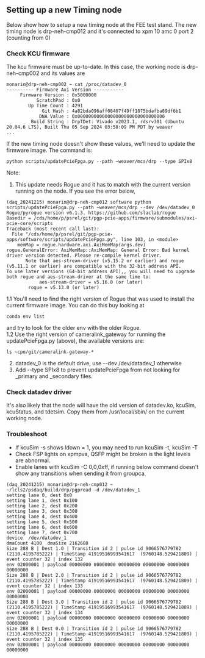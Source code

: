 ## Setting up a new Timing node
Below show how to setup a new timing node at the FEE test stand. The new timing node is drp-neh-cmp012 and it's connected 
to xpm 10 amc 0 port 2 (counting from 0)
### Check KCU firmware
The kcu firmware must be up-to-date. In this case, the working node is drp-neh-cmp002 and its values are
```
monarin@drp-neh-cmp002 ~ cat /proc/datadev_0
---------- Firmware Axi Version -----------
     Firmware Version : 0x5000000
           ScratchPad : 0x0
        Up Time Count : 4291
             Git Hash : 4a82bda096aff08407f49ff1075bdafba89df6b1
            DNA Value : 0x00000000000000000000000000000000
         Build String : DrpTDet: Vivado v2023.1, rdsrv301 (Ubuntu 20.04.6 LTS), Built Thu 05 Sep 2024 03:58:09 PM PDT by weaver
...
```
If the new timing node doesn't show these values, we'll need to update the firmware image. The command is:
```
python scripts/updatePcieFpga.py --path ~weaver/mcs/drp --type SPIx8
```
Note:
1. This update needs Rogue and it has to match with the current version running on the node.
If you see the error below, 
```
(daq_20241215) monarin@drp-neh-cmp012 software python scripts/updatePcieFpga.py --path ~weaver/mcs/drp --dev /dev/datadev_0
Rogue/pyrogue version v6.1.3. https://github.com/slaclab/rogue
Basedir = /cds/home/p/psrel/git/pgp-pcie-apps/firmware/submodules/axi-pcie-core/scripts
Traceback (most recent call last):
  File "/cds/home/p/psrel/git/pgp-pcie-apps/software/scripts/updatePcieFpga.py", line 103, in <module>
    memMap = rogue.hardware.axi.AxiMemMap(args.dev)
rogue.GeneralError: AxiMemMap::AxiMemMap: General Error: Bad kernel driver version detected. Please re-compile kernel driver.
       Note that aes-stream-driver (v5.15.2 or earlier) and rogue (v5.11.1 or earlier) are compatible with the 32-bit address API.       To use later versions (64-bit address API),, you will need to upgrade both rogue and aes-stream-driver at the same time to:
       		aes-stream-driver = v5.16.0 (or later)
		rogue = v5.13.0 (or later)
```
1.1 You'll need to find the right version of Rogue that was used to install the current firmware image. 
You can do this buy looking at 
```
conda env list
```
and try to look for the older env with the older Rogue.  
1.2 Use the right version of cameralink_gateway for running the updatePcieFpga.py (above), the available versions are:
```
ls ~cpo/git/cameralink-gateway-*
```
2. datadev_0 is the default drive, use --dev /dev/datadev_1 otherwise
3. Add --type SPIx8 to prevent updatePcieFpga from not looking for _primary and _secondary files.
### Check datadev driver
It's also likely that the node will have the old version of datadev.ko, kcuSim, kcuStatus, and tdetsim. Copy them from /usr/local/sbin/ on the current working node. 
### Troubleshoot
* If kcuSim -s shows ldown = 1, you may need to run kcuSim -t, kcuSim -T
* Check FSP lights on xpmpva, QSFP might be broken is the light levels are abnormal.
* Enable lanes with kcuSim -C 0,0,0xff, if running below command doesn't show any transitions when sending it from groupca.
```
(daq_20241215) monarin@drp-neh-cmp012 ~ ~/lcls2/psdaq/build/drp/pgpread -d /dev/datadev_1
setting lane 0, dest 0x0 
setting lane 1, dest 0x100 
setting lane 2, dest 0x200 
setting lane 3, dest 0x300 
setting lane 4, dest 0x400 
setting lane 5, dest 0x500 
setting lane 6, dest 0x600 
setting lane 7, dest 0x700 
device  /dev/datadev_1
dmaCount 4100  dmaSize 2162688
Size 288 B | Dest 1.0 | Transition id 2 | pulse id 9066576779782 (2110.4195785222) | TimeStamp 41919516993541617  (9760148.529421809) | event counter 32 | index 132
env 02000001 | payload 00000000 00000000 00000000 00000000 00000000 00000000
Size 288 B | Dest 2.0 | Transition id 2 | pulse id 9066576779782 (2110.4195785222) | TimeStamp 41919516993541617  (9760148.529421809) | event counter 32 | index 133
env 02000001 | payload 00000000 00000000 00000000 00000000 00000000 00000000
Size 288 B | Dest 3.0 | Transition id 2 | pulse id 9066576779782 (2110.4195785222) | TimeStamp 41919516993541617  (9760148.529421809) | event counter 32 | index 134
env 02000001 | payload 00000000 00000000 00000000 00000000 00000000 00000000
Size 288 B | Dest 0.0 | Transition id 2 | pulse id 9066576779782 (2110.4195785222) | TimeStamp 41919516993541617  (9760148.529421809) | event counter 32 | index 135
env 02000001 | payload 00000000 00000000 00000000 00000000 00000000 00000000
```
